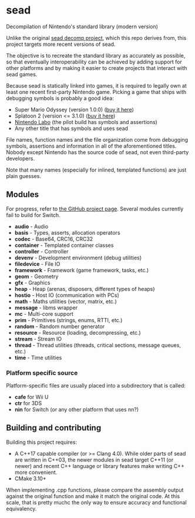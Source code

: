 # sead

Decompilation of Nintendo's standard library (modern version)

Unlike the original [sead decomp project](https://github.com/aboood40091/sead), which this repo derives from, this project targets more recent versions of sead.

The objective is to recreate the standard library as accurately as possible, so that eventually interoperability can be achieved by adding support for other platforms and by making it easier to create projects that interact with sead games.

Because sead is statically linked into games, it is required to legally own at least one recent first-party Nintendo game. Picking a game that ships with debugging symbols is probably a good idea:

* Super Mario Odyssey (version 1.0.0) ([buy it here](https://www.nintendo.com/games/detail/super-mario-odyssey-switch/))
* Splatoon 2 (version <= 3.1.0) ([buy it here](https://www.nintendo.com/games/detail/splatoon-2-switch/))
* [Nintendo Labo](https://labo.nintendo.com/) (the pilot build has symbols and assertions)
* Any other title that has symbols and uses sead

File names, function names and the file organization come from debugging symbols, assertions and information in all of the aforementioned titles.
Nobody except Nintendo has the source code of sead, not even third-party developers.

Note that many names (especially for inlined, templated functions) are just plain guesses.

## Modules

For progress, refer to [the GitHub project page](https://github.com/zeldamods/sead/projects/1). Several modules currently fail to build for Switch.

* **audio** - Audio
* **basis** - Types, asserts, allocation operators
* **codec** - Base64, CRC16, CRC32
* **container** - Templated container classes
* **controller** - Controller
* **devenv** - Development environment (debug utilities)
* **filedevice** - File IO
* **framework** - Framework (game framework, tasks, etc.)
* **geom** - Geometry
* **gfx** - Graphics
* **heap** - Heap (arenas, disposers, different types of heaps)
* **hostio** - Host IO (communication with PCs)
* **math** - Maths utilities (vector, matrix, etc.)
* **message** - libms wrapper
* **mc** - Multi-core support
* **prim** - Primitives (strings, enums, RTTI, etc.)
* **random** - Random number generator
* **resource** - Resource (loading, decompressing, etc.)
* **stream** - Stream IO
* **thread** - Thread utilities (threads, critical sections, message queues, etc.)
* **time** - Time utilities

### Platform specific source

Platform-specific files are usually placed into a subdirectory that is called:

* **cafe** for Wii U
* **ctr** for 3DS
* **nin** for Switch (or any other platform that uses nn?)

## Building and contributing

Building this project requires:

- A C++17 capable compiler (or >= Clang 4.0). While older parts of sead are written in C++03, the newer modules in sead target C++11 (or newer) and recent C++ language or library features make writing C++ more convenient.
- CMake 3.10+

When implementing .cpp functions, please compare the assembly output against the original function and make it match the original code. At this scale, that is pretty muchc the only way to ensure accuracy and functional equivalency.
